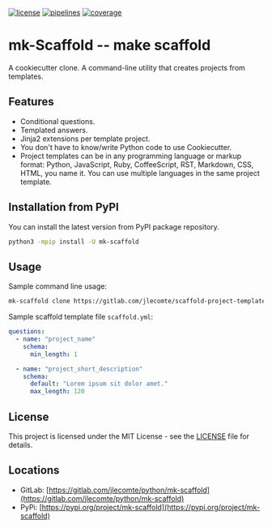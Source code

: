 [![license](https://img.shields.io/badge/license-MIT-brightgreen)](https://spdx.org/licenses/MIT.html)
[![pipelines](https://gitlab.com/jlecomte/python/mk-scaffold/badges/master/pipeline.svg)](https://gitlab.com/jlecomte/python/mk-scaffold/pipelines)
[![coverage](https://gitlab.com/jlecomte/python/mk-scaffold/badges/master/coverage.svg)](https://jlecomte.gitlab.io/python/mk-scaffold/coverage/index.html)

# mk-Scaffold -- make scaffold

A cookiecutter clone. A command-line utility that creates projects from templates.

## Features

- Conditional questions.
- Templated answers.
- Jinja2 extensions per template project.
- You don't have to know/write Python code to use Cookiecutter.
- Project templates can be in any programming language or markup format:
  Python, JavaScript, Ruby, CoffeeScript, RST, Markdown, CSS, HTML, you name it.
  You can use multiple languages in the same project template.

## Installation from PyPI

You can install the latest version from PyPI package repository.

~~~bash
python3 -mpip install -U mk-scaffold
~~~

## Usage

Sample command line usage:

~~~bash
mk-scaffold clone https://gitlab.com/jlecomte/scaffold-project-template.git
~~~

Sample scaffold template file `scaffold.yml`:

~~~yml
questions:
  - name: "project_name"
    schema:
      min_length: 1

  - name: "project_short_description"
    schema:
      default: "Lorem ipsum sit dolor amet."
      max_length: 120
~~~

## License

This project is licensed under the MIT License - see the [LICENSE](LICENSE) file for details.

## Locations

  * GitLab: [https://gitlab.com/jlecomte/python/mk-scaffold](https://gitlab.com/jlecomte/python/mk-scaffold)
  * PyPi: [https://pypi.org/project/mk-scaffold](https://pypi.org/project/mk-scaffold)
